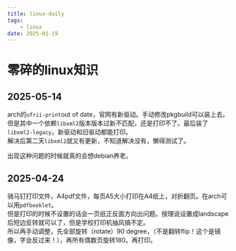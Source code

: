 ```yaml
---
title: linux-daily
tags:
    - linux
date: 2025-01-19
---
```


# 零碎的linux知识

## 2025-05-14

arch的`ufrii-print`out of date，官网有新驱动。手动修改pkgbuild可以装上去。但是其中一个依赖`libxml2`版本版本过新不匹配，还是打印不了。最后装了`libxml2-legacy`，新驱动和旧驱动都能打印。  
解决后第二天`libxml2`就又有更新，不知道解决没有，懒得测试了。

出现这种问题的时候就真的会想debian养老。

## 2025-04-24

骑马钉打印文件，A4pdf文件，每页A5大小打印在A4纸上，对折翻页。在arch可以用`pdfbooklet`。  
但是打印的时候不设置的话会一页纸正反面方向出问题。按理说设置成landscape后短边反转就可以了，但是学校打印机抽风搞不定。  
所以再手动调整，先全部旋转（rotate）90 degree，（不是翻转flip！这个是镜像，字会反过来！），再所有偶数页旋转180。再打印。
